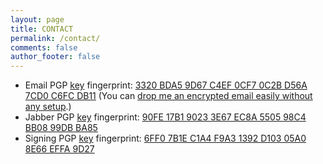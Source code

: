 ```yaml
---
layout: page
title: CONTACT
permalink: /contact/
comments: false
author_footer: false
---
```


* Email PGP [key](/email.key) fingerprint: [3320 BDA5 9D67 C4EF 0CF7 0C2B D56A 7CD0 C6FC DB11](https://pgp.mit.edu/pks/lookup?op=vindex&search=0xD56A7CD0C6FCDB11) (You can [drop me an encrypted email easily without any setup](https://encrypt.to/0xD56A7CD0C6FCDB11).)
* Jabber PGP [key](/jabber.key) fingerprint: [90FE 17B1 9023 3E67 EC8A 5505 98C4 BB08 99DB BA85](https://pgp.mit.edu/pks/lookup?op=vindex&search=0x98C4BB0899DBBA85)
* Signing PGP [key](/signing.key) fingerprint: [6FF0 7B1E C1A4 F9A3 1392 D103 05A0 8E66 EFFA 9D27](https://pgp.mit.edu/pks/lookup?op=vindex&search=0x05A08E66EFFA9D27)
